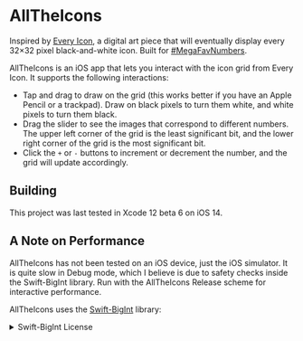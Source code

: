 # AllTheIcons

Inspired by [Every Icon](http://www.numeral.com/panels/everyicon.html), a digital art piece that will eventually display every 32×32 pixel black-and-white icon. Built for [#MegaFavNumbers](https://www.youtube.com/playlist?list=PLar4u0v66vIodqt3KSZPsYyuULD5meoAo).

AllTheIcons is an iOS app that lets you interact with the icon grid from Every Icon. It supports the following interactions:

- Tap and drag to draw on the grid (this works better if you have an Apple Pencil or a trackpad). Draw on black pixels to turn them white, and white pixels to turn them black.
- Drag the slider to see the images that correspond to different numbers. The upper left corner of the grid is the least significant bit, and the lower right corner of the grid is the most significant bit.
- Click the `+` or `-` buttons to increment or decrement the number, and the grid will update accordingly.

## Building

This project was last tested in Xcode 12 beta 6 on iOS 14.

## A Note on Performance

AllTheIcons has not been tested on an iOS device, just the iOS simulator. It is quite slow in Debug mode, which I believe is due to safety checks inside the Swift-BigInt library. Run with the AllTheIcons Release scheme for interactive performance.

AllTheIcons uses the [Swift-BigInt](https://github.com/mkrd/Swift-BigInt) library:

<details>
<summary>Swift-BigInt License</summary>

>The MIT License (MIT)

>Copyright (c) 2019 mkrd

>Permission is hereby granted, free of charge, to any person obtaining a copy of this software and associated documentation files (the "Software"), to deal in the Software without restriction, including without limitation the rights to use, copy, modify, merge, publish, distribute, sublicense, and/or sell copies of the Software, and to permit persons to whom the Software is furnished to do so, subject to the following conditions:

>The above copyright notice and this permission notice shall be included in all copies or substantial portions of the Software.

>THE SOFTWARE IS PROVIDED "AS IS", WITHOUT WARRANTY OF ANY KIND, EXPRESS OR IMPLIED, INCLUDING BUT NOT LIMITED TO THE WARRANTIES OF MERCHANTABILITY, FITNESS FOR A PARTICULAR PURPOSE AND NONINFRINGEMENT. IN NO EVENT SHALL THE AUTHORS OR COPYRIGHT HOLDERS BE LIABLE FOR ANY CLAIM, DAMAGES OR OTHER LIABILITY, WHETHER IN AN ACTION OF CONTRACT, TORT OR OTHERWISE, ARISING FROM, OUT OF OR IN CONNECTION WITH THE SOFTWARE OR THE USE OR OTHER DEALINGS IN THE SOFTWARE.
</details>